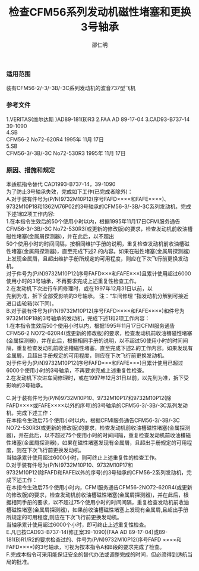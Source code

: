 ﻿---
amendno: 39-1564  
cadno: CAD1993-B737-14R1  
title: 检查CFM56系列发动机磁性堵塞和更换3号轴承  
publishdate: 1996-02-02  
effdate: 1996-02-04  
acmodels: ["B737"]  
tags: []  
engs: ["CFM56"]  
pns: ["9732M10P12","9732M10P18","1362M76P02","9732M10P10","9732M10P17",""]  
mfrs: ["BOEING","CFMI"]  
admins: 华北管理局  
author: 邵仁明  
---
  
### 适用范围  
装有CFM56-2/-3/-3B/-3C系列发动机的波音737型飞机  
  
<!--more-->  
### 参考文件  
  1.VERITAS(维尔达斯 )AD89-181(B)R3     2.FAA AD 89-17-04     3.CAD93-B737-14  39-1090  
  4.SB  
CFM56-2 No72-620R4  1995年 11月 17日  
  5.SB  
CFM56-3/-3B/-3C No72-530R3  1995年 11月 17日  
  
### 原因、措施和规定  

  本适航指令替代 CAD1993-B737-14，39-1090  
为了防止3号轴承失效，完成如下工作(已完成者除外)：  
A.对于装有件号为(P/N)9732M10P12(序号FAFD××××和FAFE××××)、9732M10P18和1362M76P02的3号轴承的CFM56-3/-3B/-3C系列发动机，完成下述1和2项工作内容:  
 1.在本指令生效后的50个使用小时以内，根据1995年11月17日CFMI服务通告CFM56-3/-3B/-3C No72-530R3(或更新的修改版)的要求，检查发动机前收油槽磁性堵塞(金属屑探测器)，并在此后，以不超出  
50个使用小时的时间间隔，按相同维护手册的说明，重复检查发动机前收油槽磁性堵塞(金属屑探测器)，直至完成下述2.的内容。如果在磁性堵塞(金属屑探测器)上发现金属屑，且超出维护手册所规定的可用程度，则应在下次飞行前更换发动机。  
 对于件号为(P/N)9732M10P12(序号FAFD×××和FAFE×××)且累计使用超过6000使用小时的3号轴承，不再要求完成上述重复性检查工作。  
  2.在发动机下次进行车间修理时，或在1997年12月31日以前，以  
先到为准，拆下全部受影响的3号轴承。 注：“车间修理 ”指发动机分解到可接近进口齿轮箱(以下同)。  
B.对于装有件号为(P/N)9732M10P12(序号FAFD××××和FAFE××××)和件号为9732M10P18的3号轴承的发动机，完成下述1和2项工作内容：  
 1.在本指令生效后50个使用小时以内，根据1995年11月17日CFMI服务通告CFM56-2 NO72-620R4(或更新的修改版)的要求，检查发动机前收油槽磁性堵塞(金属探测器)，并在此后，根据相同手册的说明，以不超过50使用小时的时间间隔，重复检查发动机前收油槽磁性堵塞，直至完成下述2.的工作内容。如果发现有金属屑，且超出手册规定的可用程度，则应在下次飞行前更换发动机。  
 对于件号为(P/N)9732M10P12(序号FAFD×××和FAFE×××)且累计使用已超过6000个使用小时的3号轴承，不再要求完成上述重复性检查。  
  2.在发动机下次进车间修理时，或在1997年12月31日以前，以先到为准，拆下受影响的3号轴承。  
  
C.对于装有件号为(P/N)9732M10P10、9732M10P17和9732M10P12(除FAFD××××或FAFE××××以外的序号)的3号轴承的CFM56-3/-3B/-3C系列发动机，完成下述工作：  
  在本指令生效后75个使用小时以内，根据CFMI服务通告CFM56-3/-3B/-3C NO72-530R3(或更新的修改版)的要求，检查发动机前收油槽磁性堵塞(金属探测器)，并在此后，以不超过75个使用小时的时间间隔，重复检查发动机前收油槽磁性堵塞(金属屑探测器)，如果在磁性堵塞发现有金属屑，且超出手册规定的可用程度，则在下次飞行前更换发动机。  
  当轴承累计使用超过6000小时，则可终止上述重复性的检查工作。  
D.对于装有件号为(P/N)9732M10P10、9732M10P17和  
9732M10P12(除FAFD和FAFE以外的序号)的3号轴承的CFM56-2系列发动机，完成下述工作：  
在本指令生效后75个使用小时内，CFMI服务通告CFM56-2NO72-620R4(或更新的修改版)的要求，检查发动机前收油槽磁性堵塞(金属屑探测器)，并在此后，根据相同手册的要求，以不超过75个使用小时的时间间隔，重复检查发动机前收油槽磁性堵塞(金属屑探测器)，如果前收油槽磁性堵塞上发现有金属屑,且超出手册所规定的可用程度,则应在下次飞行前更换发动机。  
  当轴承累计使用超过6000个小时，即可终止上述重复性检查。  
E.凡已按CAD93-B737-14(修正案39-1090)(FAA AD 89-17-04)或89-181(B)R1/R2的要求检查过的、件号为(P/N)9732M10P12(序号FAFD ××××和FAFD××××)的3号轴承，可视为按本指令A和B段的要求完成了检查。  
  F.完成本指令可采用能保证安全的替代办法或调整完成的时间，但必须得到适航当局的批准。  
  
